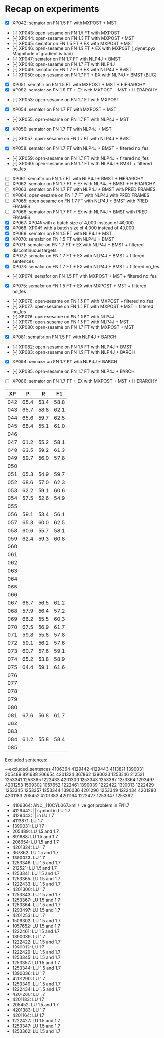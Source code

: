 # Recap on experiments

- [x] XP042: semafor on FN 1.5 FT with MXPOST + MST
- [-] XP043: open-sesame on FN 1.5 FT with MXPOST
- [-] XP044: open-sesame on FN 1.5 FT with MXPOST + MST
- [-] XP045: semafor on FN 1.5 FT + EX with MXPOST + MST
- [-] XP046: open-sesame on FN 1.5 FT + EX with MXPOST (_dynet.pyx: Magnitude of gradient is bad)
- [-] XP047: semafor on FN 1.7 FT with NLP4J + BMST
- [-] XP048: open-sesame on FN 1.7 FT with NLP4J
- [-] XP049: semafor on FN 1.7 FT + EX with NLP4J + BMST
- [-] XP050: open-sesame on FN 1.7 FT + EX with NLP4J + BMST (BUG)
- [x] XP051: semafor on FN 1.5 FT with MXPOST + MST + HIERARCHY
- [x] XP052: semafor on FN 1.5 FT + EX with MXPOST + MST + HIERARCHY
- [-] XP053: open-sesame on FN 1.7 FT with MXPOST
- [x] XP054: semafor on FN 1.7 FT with MXPOST + MST
- [-] XP055: open-sesame on FN 1.7 FT with NLP4J + MST
- [x] XP056: semafor on FN 1.7 FT with NLP4J + MST
- [-] XP057: open-sesame on FN 1.7 FT with NLP4J + BMST
- [x] XP058: semafor on FN 1.7 FT with NLP4J + BMST + filtered no_fes
- [-] XP059: open-sesame on FN 1.7 FT with NLP4J + filtered no_fes
- [-] XP060: open-sesame on FN 1.7 FT with NLP4J + BMST + filtered no_fes
- [ ] XP061: semafor on FN 1.7 FT with NLP4J + BMST + HIERARCHY
- [ ] XP062: semafor on FN 1.7 FT + EX with NLP4J + BMST + HIERARCHY
- [ ] XP063: semafor on FN 1.7 FT with NLP4J + BMST with PRED FRAMES
- [ ] XP064: open-sesame on FN 1.7 FT with NLP4J with PRED FRAMES
- [ ] XP065: open-sesame on FN 1.7 FT with NLP4J + BMST with PRED FRAMES
- [ ] XP066: semafor on FN 1.7 FT + EX with NLP4J + BMST with PRED FRAMES
- [x] XP067: XP045 with a batch size of 4,000 instead of 40,000
- [x] XP068: XP049 with a batch size of 4,000 instead of 40,000
- [x] XP069: semafor on FN 1.5 FT with NLP4J + MST
- [x] XP070: semafor on FN 1.5 FT with NLP4J + BMST
- [x] XP071: semafor on FN 1.7 FT + EX with NLP4J + BMST + filtered discontinuous targets
- [x] XP072: semafor on FN 1.7 FT + EX with NLP4J + BMST + filtered sentences
- [x] XP073: semafor on FN 1.7 FT + EX with NLP4J + BMST + filtered no_fes
- [-] XP074: semafor on FN 1.5 FT with MXPOST + MST + filtered no_fes
- [x] XP075: semafor on FN 1.5 FT + EX with MXPOST + MST + filtered no_fes
- [-] XP076: open-sesame on FN 1.5 FT with MXPOST + filtered no_fes
- [-] XP077: open-sesame on FN 1.5 FT with MXPOST + MST + filtered no_fes
- [-] XP078: open-sesame on FN 1.5 FT with NLP4J
- [-] XP079: open-sesame on FN 1.5 FT with NLP4J + MST
- [-] XP080: open-sesame on FN 1.7 FT with MXPOST + MST
- [x] XP081: semafor on FN 1.5 FT with NLP4J + BARCH
- [-] XP082: open-sesame on FN 1.5 FT with NLP4J + BMST
- [-] XP083: open-sesame on FN 1.5 FT with NLP4J + BARCH
- [x] XP084: semafor on FN 1.7 FT with NLP4J + BARCH
- [-] XP085: open-sesame on FN 1.7 FT with NLP4J + BARCH
- [ ] XP086: semafor on FN 1.7 FT + EX with MXPOST + MST + HIERARCHY

| XP | P | R | F1 |
| --- | --- | --- | --- |
| 042 | 65.4 | 53.4 | 58.8 | X
| 043 | 65.7 | 58.8 | 62.1 | X
| 044 | 65.6 | 59.7 | 62.5 | X
| 045 | 68.4 | 55.1 | 61.0 |
| 046 |  |  |  |
| 047 | 61.2 | 55.2 | 58.1 | X
| 048 | 63.5 | 59.2 | 61.3 | X
| 049 | 59.7 | 56.0 | 57.8 |
| 050 |  |  |  |
| 051 | 65.3 | 54.9 | 59.7 |
| 052 | 68.6 | 57.0 | 62.3 |
| 053 | 62.2 | 59.1 | 60.6 | X
| 054 | 57.5 | 52.6 | 54.9 | X
| 055 |  |  |  |
| 056 | 59.1 | 53.4 | 56.1 |
| 057 | 65.3 | 60.0 | 62.5 | X
| 058 | 60.6 | 55.7 | 58.1 |
| 059 | 62.4 | 59.3 | 60.8 | X
| 060 |  |  |  | X
| 061 |  |  |  |
| 062 |  |  |  |
| 063 |  |  |  |
| 064 |  |  |  |
| 065 |  |  |  |
| 066 |  |  |  |
| 067 | 66.7 | 56.5 | 61.2 |
| 068 | 57.9 | 56.4 | 57.2 |
| 069 | 66.2 | 55.5 | 60.3 |
| 070 | 67.5 | 56.9 | 61.7 |
| 071 | 59.8 | 55.8 | 57.8 |
| 072 | 59.1 | 56.2 | 57.6 |
| 073 | 60.7 | 57.6 | 59.1 |
| 074 | 65.2 | 53.8 | 58.9 |
| 075 | 64.4 | 59.1 | 61.6 |
| 076 |  |  |  |
| 077 |  |  |  |
| 078 |  |  |  |
| 079 |  |  |  |
| 080 |  |  |  |
| 081 | 67.6 | 56.8 | 61.7 |
| 082 |  |  |  |
| 083 |  |  |  |
| 084 | 61.2 | 55.8 | 58.4 |
| 085 |  |  |  |


Excluded sentences:

--excluded_sentences 4106364 4129442 4129443 4113871 1390031 205489 891688 206654 4201324 367862 1390023 1253346 212521 1253341 1253365 1222433 4201300 1253343 1253367 1253364 1293497 4201253 1509302 1057652 1222461 1390039 1222422 1390013 1222429 1253345 1253357 1253344 1390036 4201290 1253349 1222434 4201280 4201183 205452 4201383 4201164 1222427 1253347 1253362

- 4106364: ANC__110CYL067.xml / 've got problem in FN1.7
- 4129442: || symbol in LU 1.7
- 4129443: || in LU 1.7
- 4113871: LU 1.7
- 1390031: LU 1.7
- 205489: LU 1.5 and 1.7
- 891688: LU 1.5 and 1.7
- 206654: LU 1.5 and 1.7
- 4201324: LU 1.7
- 367862: LU 1.5 and 1.7
- 1390023: LU 1.7
- 1253346: LU 1.5 and 1.7
- 212521: LU 1.5 and 1.7
- 1253341: LU 1.5 and 1.7
- 1253365: LU 1.5 and 1.7
- 1222433: LU 1.5 and 1.7
- 4201300: LU 1.7
- 1253343: LU 1.5 and 1.7
- 1253367: LU 1.5 and 1.7
- 1253364: LU 1.5 and 1.7
- 1293497: LU 1.5 and 1.7
- 4201253: LU 1.7
- 1509302: LU 1.5 and 1.7
- 1057652: LU 1.5 and 1.7
- 1222461: LU 1.5 and 1.7
- 1390039: LU 1.7
- 1222422: LU 1.5 and 1.7
- 1390013: LU 1.7
- 1222429: LU 1.5 and 1.7
- 1253345: LU 1.5 and 1.7
- 1253357: LU 1.5 and 1.7
- 1253344: LU 1.5 and 1.7
- 1390036: LU 1.7
- 4201290: LU 1.7
- 1253349: LU 1.5 and 1.7
- 1222434: LU 1.5 and 1.7
- 4201280: LU 1.7
- 4201183: LU 1.7
- 205452: LU 1.5 and 1.7
- 4201383: LU 1.7
- 4201164: LU 1.7
- 1222427: LU 1.5 and 1.7
- 1253347: LU 1.5 and 1.7
- 1253362: LU 1.5 and 1.7
